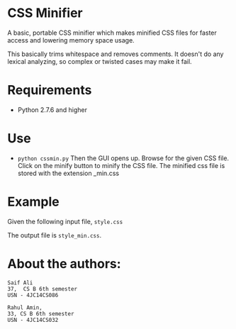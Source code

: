 CSS Minifier
==========

A basic, portable CSS minifier which makes minified CSS files for faster access and lowering memory space usage.

This basically trims whitespace and removes comments. It doesn't do any lexical analyzing, so complex or twisted cases may make it fail.


Requirements
============

- Python 2.7.6 and higher


Use
===

- `python cssmin.py`
Then the GUI opens up. Browse for the given CSS file.
Click on the minify button to minify the CSS file.
The minified css file is stored with the extension _min.css

Example
=======

Given the following input file, `style.css`

The output file is `style_min.css`.


About the authors:
==================

    Saif Ali
    37,  CS B 6th semester
    USN - 4JC14CS086

    Rahul Amin,
    33, CS B 6th semester
    USN - 4JC14CS032